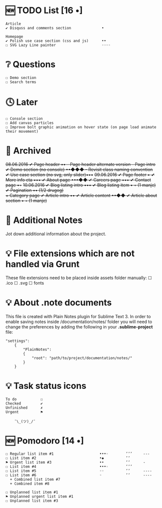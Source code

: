 # 🆕 TODO List                                 [16 •]
    Article
    ✔ Disquss and comments section              •
    
    Homepage
    ✔ Polish use case section (css and js)      ••
    ☐ SVG Lazy Line painter                     ◦◦◦◦



# ❔ Questions
    ☐ Demo section
    ☐ Search terms



# 🕓 Later
    ☐ Console section
    ☐ Add canvas particles
    ☐ Improve bolt graphic animation on hover state (on page load animate their movement)



# 📁 Archived
~~08.06.2016
    ✔ Page header                           ••
      - Page header alternate version
      - Page intro
    ✔ Demo section (no console)             ••◆◆◆
      - Revisit class naming convention         
    ✔ Use case section (no svg, only slider)•••~~
~~09.06.2016
    ✔ Page footer                               •
    ✔ More info cta                             •••
    ✔ About page                                •••◆◆
    ✔ Careers page                              •••
    ✔ Contact page                              •◦~~
~~10.06.2016
    ✔ Blog listing intro                        •••
    ✔ Blog listing item                         • ◦ (1 manje) 
    ✔ Pagination                                •• (1/2 drugog)  
      + Category page
    ✔ Article intro                              ••
    ✔ Article content                            ••◆◆
    ✔ Article about section                      • ◦ (1 manje)~~



# 📎 Additional Notes
Jot down additional information about the project.



# 💡 File extensions which are not handled via Grunt
These file extensions need to be placed inside assets folder manually:
    ☐ .ico
    ☐ .svg
    ☐ fonts



# 💡 About .note documents
This file is created with Plain Notes plugin for Sublime Text 3.
In order to enable saving notes inside /documentation/notes/ folder you will need to change the preferences by adding the following in your **.sublime-project** file:

    "settings":
        {
            "PlainNotes": 
            {
                "root": "path/to/project/documentation/notes/"
            }
        }



# 💡 Task status icons
    To do           ☐
    Checked         ✔
    Unfinished      ✗
    Urgent          ⚑
    
        ¯\_(ツ)_/¯



# 🆕 Pomodoro                                 [14 •]
    ☐ Regular list item #1                     •••◦        ’’’     ---
    ☐ List item #2                             •◆          ’’      
    ⚑ Urgent list item #3                      ••          ’’      -
    ☐ List item #4                             •••◦        ’’’
    ☐ List item #5                             ◦◦          ’’      ----
    ☐ List item #6                             ◦           ’’      ----
      + Combined list item #7
      + Combined item #8

    ☐ Unplanned list item #1
    ⚑ Unplanned urgent list item #1
    ☐ Unplanned list item #3
